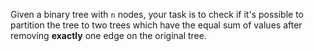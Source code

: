 Given a binary tree with `n` nodes, your task is to check if it's possible to partition the tree to two trees which have the equal sum of values after removing **exactly** one edge on the original tree.